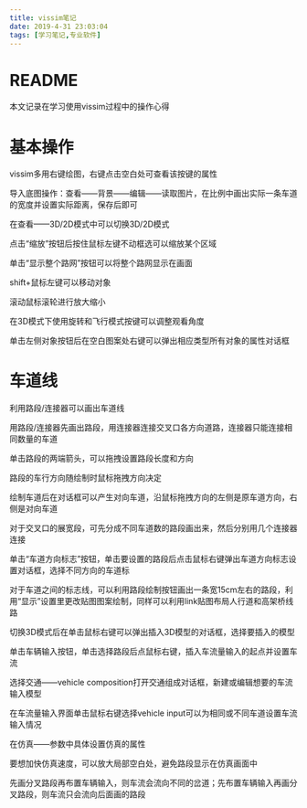 ```yaml
---
title: vissim笔记
date: 2019-4-31 23:03:04
tags: [学习笔记,专业软件]
---
```


#  README

本文记录在学习使用vissim过程中的操作心得

<!-- more -->

# 基本操作

vissim多用右键绘图，右键点击空白处可查看该按键的属性

导入底图操作：查看——背景——编辑——读取图片，在比例中画出实际一条车道的宽度并设置实际距离，保存后即可

在查看——3D/2D模式中可以切换3D/2D模式

点击“缩放”按钮后按住鼠标左键不动框选可以缩放某个区域

单击“显示整个路网”按钮可以将整个路网显示在画面

shift+鼠标左键可以移动对象

滚动鼠标滚轮进行放大缩小

在3D模式下使用旋转和飞行模式按键可以调整观看角度

单击左侧对象按钮后在空白图案处右键可以弹出相应类型所有对象的属性对话框

# 车道线

利用路段/连接器可以画出车道线

用路段/连接器先画出路段，用连接器连接交叉口各方向道路，连接器只能连接相同数量的车道

单击路段的两端箭头，可以拖拽设置路段长度和方向

路段的车行方向随绘制时鼠标拖拽方向决定

绘制车道后在对话框可以产生对向车道，沿鼠标拖拽方向的左侧是原车道方向，右侧是对向车道

对于交叉口的展宽段，可先分成不同车道数的路段画出来，然后分别用几个连接器连接

单击“车道方向标志”按钮，单击要设置的路段后点击鼠标右键弹出车道方向标志设置对话框，选择不同方向的车道标

对于车道之间的标志线，可以利用路段绘制按钮画出一条宽15cm左右的路段，利用“显示”设置里更改贴图图案绘制，同样可以利用link贴图布局人行道和高架桥线路

切换3D模式后在单击鼠标右键可以弹出插入3D模型的对话框，选择要插入的模型

单击车辆输入按钮，单击选择路段后点鼠标右键，插入车流量输入的起点并设置车流

选择交通——vehicle composition打开交通组成对话框，新建或编辑想要的车流输入模型

在车流量输入界面单击鼠标右键选择vehicle input可以为相同或不同车道设置车流输入情况


在仿真——参数中具体设置仿真的属性

要想加快仿真速度，可以放大局部空白处，避免路段显示在仿真画面中

先画分叉路段再布置车辆输入，则车流会流向不同的岔道；先布置车辆输入再画分叉路段，则车流只会流向后面画的路段



